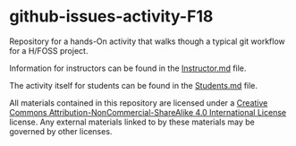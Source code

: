 # github-issues-activity-F18

Repository for a hands-On activity that walks though a typical git workflow for a H/FOSS project.

Information for instructors can be found in the [Instructor.md](Instructor.md) file.

The activity itself for students can be found in the [Students.md](Students.md) file.

All materials contained in this repository are licensed under a [Creative Commons Attribution-NonCommercial-ShareAlike 4.0 International License](creativecommons.org/licenses/by-nc-sa/4.0/) license. Any external materials linked to by these materials may be governed by other licenses.

